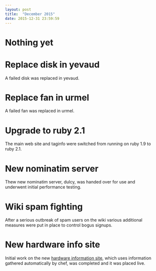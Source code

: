 ```yaml
---
layout: post
title:  "December 2015"
date: 2015-12-31 23:59:59
---
```


# Nothing yet

# Replace disk in yevaud

A failed disk was replaced in yevaud.

# Replace fan in urmel

A failed fan was replaced in urmel.

# Upgrade to ruby 2.1

The main web site and taginfo were switched from running on ruby 1.9 to ruby 2.1.

# New nominatim server

Thew new nominatim server, dulcy, was handed over for use and underwent initial performance testing.

# Wiki spam fighting

After a serious outbreak of spam users on the wiki various additional measures were put in place to control bogus signups.

# New hardware info site

Initial work on the new [hardware information site](hardware.openstreetmap.org), which uses information gathered automatically by chef, was completed and it was placed live.

